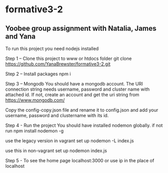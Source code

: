 # formative3-2
## Yoobee group assignment with Natalia, James and Yana

To run this project you need nodejs installed

Step 1 – Clone this project to www or htdocs folder git clone https://github.com/YanaBrewster/formative3-2.git

Step 2 – Install packages npm i

Step 3 – Mongodb You should have a mongodb account. The URI connection string needs username, password and cluster name with attached id. If not, create an account and get the uri string from https://www.mongodb.com/

Copy the config-copy.json file and rename it to config.json and add your username, password and clustername with its id.

Step 4 - Run the project You should have installed nodemon globally. if not run npm install nodemon -g

use the legacy version in vagrant set up nodemon -L index.js

use this in non-vagrant set up nodemon index.js

Step 5 - To see the home page localhost:3000 or use ip in the place of localhost
